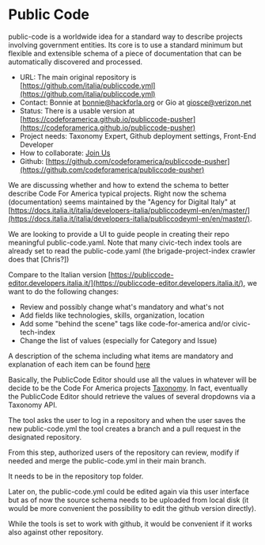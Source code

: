 # Public Code

public-code is a worldwide idea for a standard way to describe projects involving government entities.
Its core is to use a standard minimum but flexible and extensible schema of a piece of documentation that can be automatically discovered and processed.

- URL: The main original repository is [https://github.com/italia/publiccode.yml](https://github.com/italia/publiccode.yml)
- Contact: Bonnie at bonnie@hackforla.org or Gio at giosce@verizon.net
- Status: There is a usable version at [https://codeforamerica.github.io/publiccode-pusher](https://codeforamerica.github.io/publiccode-pusher) 
- Project needs: Taxonomy Expert, Github deployment settings, Front-End Developer
- How to collaborate:  [Join Us](../join-us.md#how-to-participate)
- Github: [https://github.com/codeforamerica/publiccode-pusher](https://github.com/codeforamerica/publiccode-pusher) 
  
We are discussing whether and how to extend the schema to better describe Code For America typical projects. Right now the schema (documentation) seems maintained by the "Agency for Digital Italy" at  [https://docs.italia.it/italia/developers-italia/publiccodeyml-en/en/master/](https://docs.italia.it/italia/developers-italia/publiccodeyml-en/en/master/).

We are looking to provide a UI to guide people in creating their repo meaningful public-code.yaml. 
Note that many civic-tech index tools are already set to read the public-code.yaml (the brigade-project-index crawler does that [Chris?])

Compare to the Italian version [https://publiccode-editor.developers.italia.it/](https://publiccode-editor.developers.italia.it/), we want to do the following changes:

- Review and possibly change what's mandatory and what's not
- Add fields like technologies, skills, organization, location
- Add some "behind the scene" tags like code-for-america and/or civic-tech-index
- Change the list of values (especially for Category and Issue)

A description of the schema including what items are mandatory and explanation of each item can be found [here](https://github.com/codeforamerica/publiccode-pusher/blob/master/schema/schema.core.rst)

Basically, the PublicCode Editor should use all the values in whatever will be decide to be the Code For America projects [Taxonomy](../taxonomy). In fact, eventually the PublicCode Editor should retrieve the values of several dropdowns via a Taxonomy API.

The tool asks the user to log in a repository and when the user saves the new public-code.yml the tool creates a branch and a pull request in the designated repository.

From this step, authorized users of the repository can review, modify if needed and merge the public-code.yml in their main branch.

It needs to be in the repository top folder.

Later on, the public-code.yml could be edited again via this user interface but as of now the source schema needs to be uploaded from local disk (it would be more convenient the possibility to edit the github version directly).

While the tools is set to work with github, it would be convenient if it works also against other repository.
